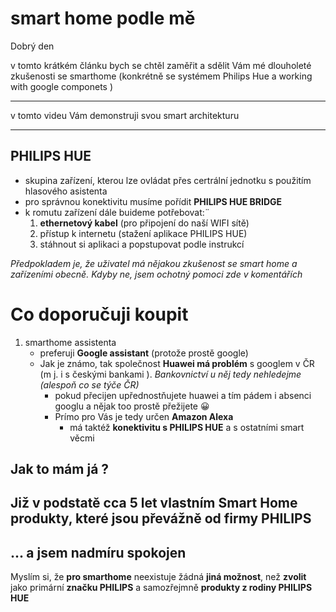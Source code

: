 
smart home podle mě
===

Dobrý den

v tomto krátkém článku bych se chtěl zaměřit a sdělit Vám mé dlouholeté zkušenosti se smarthome (konkrétně se systémem Philips Hue a working with google componets )

---
v tomto videu Vám demonstruji svou smart architekturu 


---

**PHILIPS HUE** 
---
- skupina zařízení, kterou lze ovládat přes certrální jednotku s použitím hlasového asistenta
- pro správnou konektivitu musíme pořídit **PHILIPS HUE BRIDGE** 
- k romutu zařízení dále buideme potřebovat:¨
    1) **ethernetový kabel** (pro připojení do naší WIFI sítě)
    2) přístup k internetu (stažení aplikace PHILIPS HUE)
    3) stáhnout si aplikaci a popstupovat podle instrukcí 

*Předpokladem je, že uživatel má nějakou zkušenost se smart home a zařízeními obecně. Kdyby ne, jsem ochotný pomoci zde v komentářích*

Co doporučuji koupit
===

1) smarthome assistenta
    - preferuji **Google assistant** (protože prostě google)
    - Jak je známo, tak společnost **Huawei má problém** s googlem v ČR (m j. i s českými bankami ). *Bankovnictví u něj tedy nehledejme (alespoň co se týče ČR)*
        - pokud přecijen upřednostňujete huawei a tím pádem i absenci googlu a nějak too prostě přežijete 	&#128512; 
        - Prímo pro Vás je tedy určen **Amazon Alexa** 
            - má taktéž **konektivitu s PHILIPS HUE** a s ostatními smart věcmi 

**Jak to mám já ?**
--
Již v podstatě cca  **5 let vlastním Smart Home produkty**, které jsou **převážně** od  **firmy PHILIPS** 
 ---
 ... a jsem nadmíru spokojen
---
Myslím si, že **pro smarthome** neexistuje žádná **jiná možnost**, než **zvolit** jako primární **značku PHILIPS** a samozřejmně **produkty z rodiny PHILIPS HUE**



